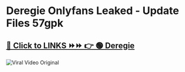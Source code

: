 
 # Deregie Onlyfans Leaked - Update Files 57gpk

## <h2><a href="https://clipsfans.com/Deregie&ref=git">🔗 Click to LINKS ⏩⏩ 👉 🟢 Deregie </a></h2>

<a href="https://clipsfans.com/Deregie&ref=git" rel="nofollow" data-target="animated-image.originalLink"><img src="https://i.ibb.co.com/xMMVF88/686577567.gif" alt="Viral Video Original" style="max-width: 100%; display: inline-block;" data-target="animated-image.originalImage"></a>

